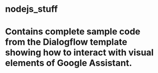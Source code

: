 # nodejs_stuff
# Contains complete sample code from the Dialogflow template showing how to interact with visual elements of Google Assistant.
